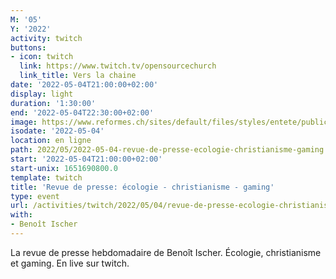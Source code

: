```yaml
---
M: '05'
Y: '2022'
activity: twitch
buttons:
- icon: twitch
  link: https://www.twitch.tv/opensourcechurch
  link_title: Vers la chaine
date: '2022-05-04T21:00:00+02:00'
display: light
duration: '1:30:00'
end: '2022-05-04T22:30:00+02:00'
image: https://www.reformes.ch/sites/default/files/styles/entete/public/data/images/comm/257/Beno%C3%AEt%20Ischer.jpg
isodate: '2022-05-04'
location: en ligne
path: 2022/05/2022-05-04-revue-de-presse-ecologie-christianisme-gaming.md
start: '2022-05-04T21:00:00+02:00'
start-unix: 1651690800.0
template: twitch
title: 'Revue de presse: écologie - christianisme - gaming'
type: event
url: /activities/twitch/2022/05/04/revue-de-presse-ecologie-christianisme-gaming
with:
- Benoît Ischer
---
```

La revue de presse hebdomadaire de Benoît Ischer. Écologie, christianisme et gaming. En live sur twitch.